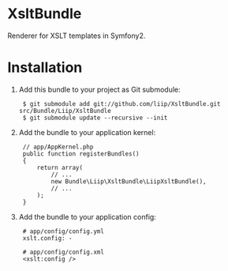 XsltBundle
==========

Renderer for XSLT templates in Symfony2.

Installation
============

1. Add this bundle to your project as Git submodule:

        $ git submodule add git://github.com/liip/XsltBundle.git src/Bundle/Liip/XsltBundle
        $ git submodule update --recursive --init

2. Add the bundle to your application kernel:

        // app/AppKernel.php
        public function registerBundles()
        {
            return array(
                // ...
                new Bundle\Liip\XsltBundle\LiipXsltBundle(),
                // ...
            );
        }

3. Add the bundle to your application config:

        # app/config/config.yml
        xslt.config: -

        # app/config/config.xml
        <xslt:config />
